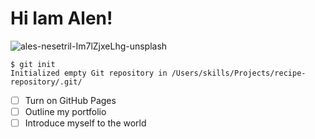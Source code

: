 # Hi Iam Alen!

![ales-nesetril-Im7lZjxeLhg-unsplash](https://github.com/alenmariyamjoy/skills-communicate-using-markdown/assets/145527634/546a46a3-cf60-4a27-afd3-7a6c990b6b84)

```
$ git init
Initialized empty Git repository in /Users/skills/Projects/recipe-repository/.git/
```

- [ ] Turn on GitHub Pages
- [ ] Outline my portfolio
- [ ] Introduce myself to the world
